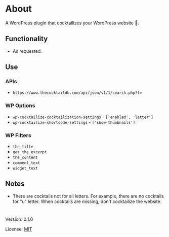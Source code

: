 # About

A WordPress plugin that cocktailizes your WordPress website 🍹.

## Functionality

- As requested.

## Use

### APIs

* `https://www.thecocktaildb.com/api/json/v1/1/search.php?f=`

### WP Options

* `wp-cocktailize-cocktailization-settings` - `['enabled', 'letter']`
* `wp-cocktailize-shortcode-settings` - `['show-thumbnails']`


### WP Filters

* `the_title`
* `get_the_excerpt`
* `the_content`
* `comment_text`
* `widget_text`

## Notes

* There are cocktails not for all letters. For example, there are no cocktails for "u" letter. 
  When cocktails are missing, don't cocktailize the website.

#

Version: 0.1.0

License: [MIT](https://github.com/vladlu/wp-cocktailize/blob/master/LICENSE)
